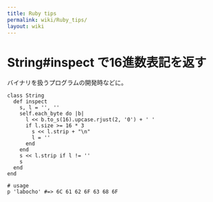 ```yaml
---
title: Ruby tips
permalink: wiki/Ruby_tips/
layout: wiki
---
```


String\#inspect で16進数表記を返す
==================================

バイナリを扱うプログラムの開発時などに。

``` {.ruby}
class String
  def inspect
    s, l = '', ''
    self.each_byte do |b|
      l << b.to_s(16).upcase.rjust(2, '0') + ' '
      if l.size >= 16 * 3
        s << l.strip + "\n"
        l = ''
      end
    end
    s << l.strip if l != ''
    s
  end
end
```

``` {.ruby}
# usage
p 'labocho' #=> 6C 61 62 6F 63 68 6F
```
